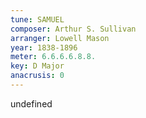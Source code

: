 ```yaml
---
tune: SAMUEL
composer: Arthur S. Sullivan
arranger: Lowell Mason
year: 1838-1896
meter: 6.6.6.6.8.8.
key: D Major
anacrusis: 0
---
```

undefined